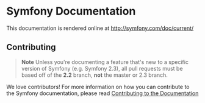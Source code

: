 Symfony Documentation
=====================

This documentation is rendered online at http://symfony.com/doc/current/

Contributing
------------

>**Note**
>Unless you're documenting a feature that's new to a specific version of Symfony
>(e.g. Symfony 2.3), all pull requests must be based off of the **2.2** branch, 
>**not** the master or 2.3 branch.

We love contributors! For more information on how you can contribute to the
Symfony documentation, please read 
[Contributing to the Documentation](http://symfony.com/doc/current/contributing/documentation/overview.html) 
